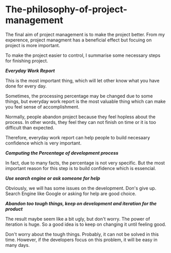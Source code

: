 # The-philosophy-of-project-management

The final aim of project management is to make the project better. From my experence, project managment has a beneficial effect but focuing on project is more important.

To make the project easier to control, I summarise some necessary steps for finishing project.




***Everyday Work Report***


This is the most important thing, which will let other know what you have done for every day.

Sometimes, the processing percentage may be changed due to some things, but everyday work report is the most valuable thing which can make you feel sense of accomplishment.

Normally, people abandon project because they feel hopless about the process. In other words, they feel they can not finish on time or it is too difficult than expected.

Therefore, everyday work report can help people to build necesaary confidence which is very important.

***Computing the Percentage of development process***

In fact, due to many facts, the percentage is not very specific. But the most important reason for this step is to build confidence which is essencial.

***Use search engine or ask someone for help***

Obviously, we will has some issues on the development. Don's give up. Search Engine like Google or asking for help are good choice.

***Abandon too tough things, keep on development and iteration for the product***

The result maybe seem like a bit ugly, but don't worry. The power of iteration is huge. So a good idea is to keep on changing it until feeling good.

Don't worry about the tough things. Probably, it can not be solved in this time. However, if the developers focus on this problem, it will be easy in many days.
